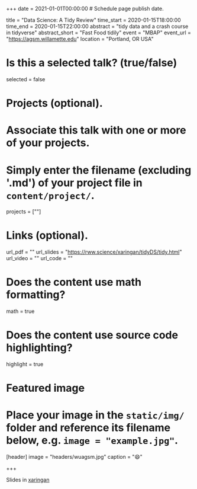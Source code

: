 +++
date = 2021-01-01T00:00:00  # Schedule page publish date.

title = "Data Science: A Tidy Review"
time_start = 2020-01-15T18:00:00
time_end = 2020-01-15T22:00:00
abstract = "tidy data and a crash course in tidyverse"
abstract_short = "Fast Food tidily"
event = "MBAP"
event_url = "https://agsm.willamette.edu"
location = "Portland, OR USA"

# Is this a selected talk? (true/false)
selected = false

# Projects (optional).
#   Associate this talk with one or more of your projects.
#   Simply enter the filename (excluding '.md') of your project file in `content/project/`.
projects = [""]

# Links (optional).
url_pdf = ""
url_slides = "https://rww.science/xaringan/tidyDS/tidy.html"
url_video = ""
url_code = ""

# Does the content use math formatting?
math = true

# Does the content use source code highlighting?
highlight = true

# Featured image
# Place your image in the `static/img/` folder and reference its filename below, e.g. `image = "example.jpg"`.
[header]
image = "headers/wuagsm.jpg"
caption = ":smile:"

+++

Slides in [xaringan](https://rww.science/xaringan/tidyDS/tidy.html)
